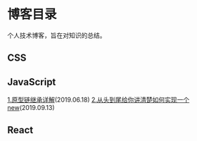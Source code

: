 # 博客目录

个人技术博客，旨在对知识的总结。

## CSS


## JavaScript
[1.原型链继承详解](https://github.com/vortesnail/blog/issues/1)(2019.06.18)
[2.从头到尾给你讲清楚如何实现一个new](https://github.com/vortesnail/blog/issues/2)(2019.09.13)

## React
